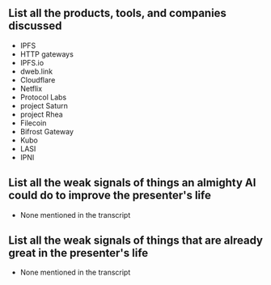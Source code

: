 ## List all the products, tools, and companies discussed

- IPFS
- HTTP gateways
- IPFS.io
- dweb.link
- Cloudflare
- Netflix
- Protocol Labs
- project Saturn
- project Rhea
- Filecoin
- Bifrost Gateway
- Kubo
- LASI
- IPNI

## List all the weak signals of things an almighty AI could do to improve the presenter's life

- None mentioned in the transcript

## List all the weak signals of things that are already great in the presenter's life

- None mentioned in the transcript
